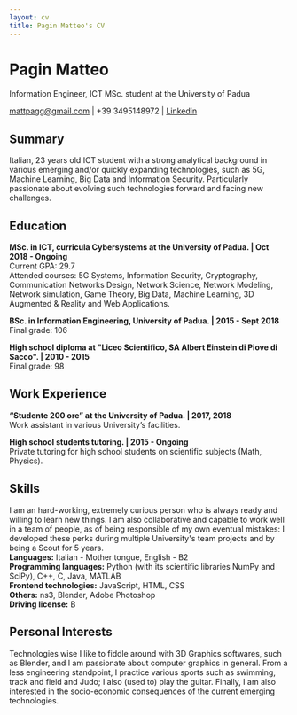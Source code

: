 ```yaml
---
layout: cv
title: Pagin Matteo's CV
---
```

# Pagin Matteo
Information Engineer, ICT MSc. student at the University of Padua

<div id="webaddress"> 
<a href="mailto:mattpagg@gmail.com">mattpagg@gmail.com</a> 
| 
<a>+39 3495148972</a> 
|
<a href="https://www.linkedin.com/in/matteo-pagin-4a7b82171/" >Linkedin</a>
</div>


## Summary

Italian, 23 years old ICT student with a strong analytical background in various emerging and/or quickly expanding technologies, such as 5G, Machine Learning, Big Data and Information Security. Particularly passionate about evolving such technologies forward and facing new challenges.

## Education

__MSc. in ICT, curricula Cybersystems at the University of Padua. |  Oct 2018 - Ongoing__ <br>
Current GPA: 29.7 <br>
Attended courses: 5G Systems, Information Security, Cryptography, Communication Networks Design, Network Science, Network Modeling, Network simulation, Game Theory, Big Data, Machine Learning, 3D Augmented & Reality and Web Applications. 

__BSc. in Information Engineering, University of Padua. | 2015 - Sept 2018__<br>
Final grade: 106

__High school diploma at "Liceo Scientifico, SA Albert Einstein di Piove di Sacco". | 2010 - 2015__<br>
Final grade: 98


## Work Experience 
__“Studente 200 ore” at the University of Padua. | 2017, 2018__<br>
Work assistant in various University’s facilities.

__High school students tutoring. | 2015 - Ongoing__<br>
Private tutoring for high school students on scientific subjects (Math, Physics).


## Skills
I am an hard-working, extremely curious person who is always ready and willing to learn new things. I am also collaborative and capable to work well in a team of people, as of being responsible of my own eventual mistakes: I developed these perks during multiple University's team projects and by being a Scout for 5 years. <br>
__Languages:__ Italian - Mother tongue, English - B2 <br>
__Programming languages:__ Python (with its scientific libraries NumPy and SciPy), C++, C, Java, MATLAB<br>
__Frontend technologies:__ JavaScript, HTML, CSS<br>
__Others:__ ns3, Blender, Adobe Photoshop<br>
__Driving license:__ B <br>

## Personal Interests
Technologies wise I like to fiddle around with 3D Graphics softwares, such as Blender, and I am passionate about computer graphics in general. From a less engineering standpoint, I practice various sports such as swimming, track and field and Judo; I also (used to) play the guitar. Finally, I am also interested in the socio-economic consequences of the current emerging technologies.<br>



<!-- ### Footer

Last updated: Jan 2020 -->


